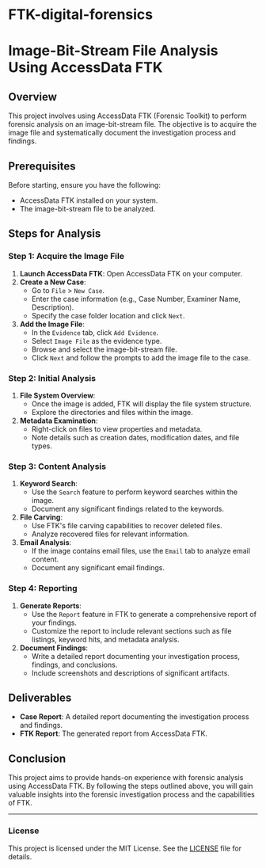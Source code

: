 # FTK-digital-forensics
# Image-Bit-Stream File Analysis Using AccessData FTK

## Overview

This project involves using AccessData FTK (Forensic Toolkit) to perform forensic analysis on an image-bit-stream file. The objective is to acquire the image file and systematically document the investigation process and findings.

## Prerequisites

Before starting, ensure you have the following:

- AccessData FTK installed on your system.
- The image-bit-stream file to be analyzed.

## Steps for Analysis

### Step 1: Acquire the Image File

1. **Launch AccessData FTK**: Open AccessData FTK on your computer.
2. **Create a New Case**:
    - Go to `File` > `New Case`.
    - Enter the case information (e.g., Case Number, Examiner Name, Description).
    - Specify the case folder location and click `Next`.
3. **Add the Image File**:
    - In the `Evidence` tab, click `Add Evidence`.
    - Select `Image File` as the evidence type.
    - Browse and select the image-bit-stream file.
    - Click `Next` and follow the prompts to add the image file to the case.

### Step 2: Initial Analysis

1. **File System Overview**:
    - Once the image is added, FTK will display the file system structure.
    - Explore the directories and files within the image.
2. **Metadata Examination**:
    - Right-click on files to view properties and metadata.
    - Note details such as creation dates, modification dates, and file types.

### Step 3: Content Analysis

1. **Keyword Search**:
    - Use the `Search` feature to perform keyword searches within the image.
    - Document any significant findings related to the keywords.
2. **File Carving**:
    - Use FTK's file carving capabilities to recover deleted files.
    - Analyze recovered files for relevant information.
3. **Email Analysis**:
    - If the image contains email files, use the `Email` tab to analyze email content.
    - Document any significant email findings.

### Step 4: Reporting

1. **Generate Reports**:
    - Use the `Report` feature in FTK to generate a comprehensive report of your findings.
    - Customize the report to include relevant sections such as file listings, keyword hits, and metadata analysis.
2. **Document Findings**:
    - Write a detailed report documenting your investigation process, findings, and conclusions.
    - Include screenshots and descriptions of significant artifacts.

## Deliverables

- **Case Report**: A detailed report documenting the investigation process and findings.
- **FTK Report**: The generated report from AccessData FTK.

## Conclusion

This project aims to provide hands-on experience with forensic analysis using AccessData FTK. By following the steps outlined above, you will gain valuable insights into the forensic investigation process and the capabilities of FTK.

---

### License

This project is licensed under the MIT License. See the [LICENSE](LICENSE) file for details.

